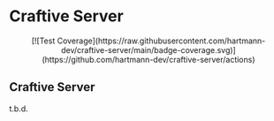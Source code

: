 # Craftive Server
<p align="center">
[![Test Coverage](https://raw.githubusercontent.com/hartmann-dev/craftive-server/main/badge-coverage.svg)](https://github.com/hartmann-dev/craftive-server/actions)
</p>

## Craftive Server
t.b.d.
